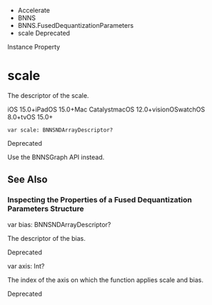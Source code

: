 

- Accelerate
- BNNS
- BNNS.FusedDequantizationParameters
-  scale Deprecated

Instance Property

# scale

The descriptor of the scale.

iOS 15.0+iPadOS 15.0+Mac CatalystmacOS 12.0+visionOSwatchOS 8.0+tvOS 15.0+

``` source
var scale: BNNSNDArrayDescriptor?
```

Deprecated

Use the BNNSGraph API instead.

## See Also

### Inspecting the Properties of a Fused Dequantization Parameters Structure

var bias: BNNSNDArrayDescriptor?

The descriptor of the bias.

Deprecated

var axis: Int?

The index of the axis on which the function applies scale and bias.

Deprecated

